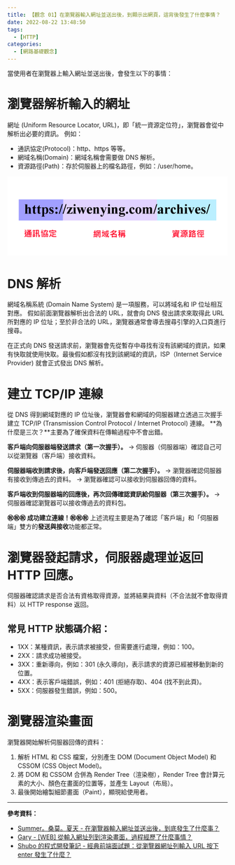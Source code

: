 ```yaml
---
title: 【觀念 01】在瀏覽器輸入網址並送出後，到顯示出網頁，這背後發生了什麼事情？
date: 2022-08-22 13:48:50
tags:
  - [HTTP]
categories:
  - [網路基礎觀念]
---
```


當使用者在瀏覽器上輸入網址並送出後，會發生以下的事情：

# 瀏覽器解析輸入的網址

網址 (Uniform Resource Locator, URL)，即「統一資源定位符」，瀏覽器會從中解析出必要的資訊。
例如：

<!-- more -->

- 通訊協定(Protocol)：http、https 等等。
- 網域名稱(Domain)：網域名稱會需要做 DNS 解析。
- 資源路徑(Path)：存於伺服器上的檔名路徑，例如：/user/home。

![image](https://github.com/ziwenying/ziwenying.github.io/blob/main/2022/08/22/concept-01/URL.png?raw=true)

# DNS 解析

網域名稱系統 (Domain Name System) 是一項服務，可以將域名和 IP 位址相互對應。
假如前面瀏覽器解析出合法的 URL，就會向 DNS 發出請求來取得此 URL 所對應的 IP 位址；至於非合法的 URL，瀏覽器通常會導去搜尋引擎的入口頁進行搜尋。

在正式向 DNS 發送請求前，瀏覽器會先從暫存中尋找有沒有該網域的資訊，如果有快取就使用快取。最後假如都沒有找到該網域的資訊，ISP（Internet Service Provider) 就會正式發出 DNS 解析。

# 建立 TCP/IP 連線

從 DNS 得到網域對應的 IP 位址後，瀏覽器會和網域的伺服器建立透過三次握手建立
TCP/IP (Transmission Control Protocol / Internet Protocol) 連線。
**為什麼是三次？**主要為了確保資料在傳輸過程中不會出錯。

**客戶端向伺服器端發送請求（第一次握手）。**
→ 伺服器（伺服器端）確認自己可以從瀏覽器（客戶端）接收資料。

**伺服器端收到請求後，向客戶端發送回應（第二次握手）。**
→ 瀏覽器確認伺服器有接收到傳過去的資料。
→ 瀏覽器確認可以接收到伺服器回傳的資料。

**客戶端收到伺服器端的回應後，再次回傳確認資訊給伺服器（第三次握手）。**
→ 伺服器確認瀏覽器可以接收傳過去的資料包。

**㊗️㊗️㊗️ 成功建立連線！㊗️㊗️㊗️**
上述流程主要是為了確認「客戶端」和「伺服器端」雙方的**發送與接收**功能都正常。

# 瀏覽器發起請求，伺服器處理並返回 HTTP 回應。

伺服器確認請求是否合法有資格取得資源，並將結果與資料（不合法就不會取得資料）以 HTTP response 返回。

## 常見 HTTP 狀態碼介紹：

- 1XX：某種資訊，表示請求被接受，但需要進行處理，例如：100。
- 2XX：請求成功被接受。
- 3XX：重新導向，例如：301 (永久導向)，表示請求的資源已經被移動到新的位置。
- 4XX：表示客戶端錯誤，例如：401 (拒絕存取)、404 (找不到此頁)。
- 5XX：伺服器發生錯誤，例如：500。

# 瀏覽器渲染畫面

瀏覽器開始解析伺服器回傳的資料：

1. 解析 HTML 和 CSS 檔案，分別產生 DOM (Document Object Model) 和 CSSOM (CSS Object Model)。
2. 將 DOM 和 CSSOM 合併為 Render Tree（渲染樹），Render Tree 會計算元素的大小、顏色在畫面的位置等，並產生 Layout（布局）。
3. 最後開始繪製細節畫面（Paint），顯現給使用者。

---

**參考資料：**

- [Summer。桑莫。夏天 - 在瀏覽器輸入網址並送出後，到底發生了什麼事？](https://cythilya.github.io/2018/11/26/what-happens-when-you-type-an-url-in-the-browser-and-press-enter/#%E4%B8%80%E7%80%8F%E8%A6%BD%E5%99%A8%E7%9A%84%E5%85%A7%E9%83%A8%E9%81%8B%E4%BD%9C%E6%A9%9F%E5%88%B6 "Summer。桑莫。夏天")
- [Gary - [WEB] 從輸入網址列到渲染畫面，過程經歷了什麼事情？](https://ithelp.ithome.com.tw/articles/10228442 "Gary")
- [Shubo 的程式開發筆記 - 經典前端面試題：從瀏覽器網址列輸入 URL 按下 enter 發生了什麼？](https://shubo.io/what-happens-when-you-type-a-url-in-the-browser-and-press-enter/ "Shubo")
